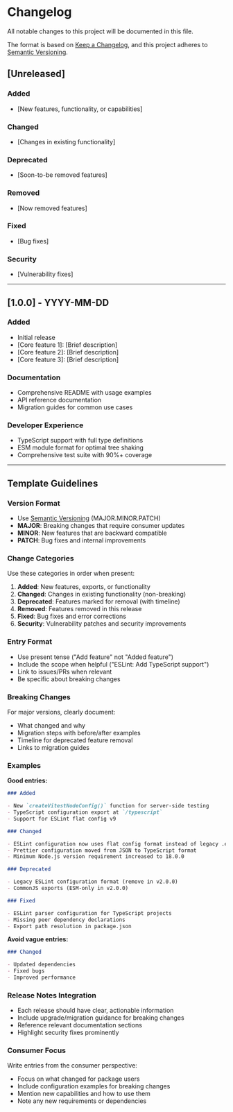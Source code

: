 # Changelog

All notable changes to this project will be documented in this file.

The format is based on [Keep a Changelog](https://keepachangelog.com/en/1.0.0/),
and this project adheres to [Semantic Versioning](https://semver.org/spec/v2.0.0.html).

## [Unreleased]

### Added

- [New features, functionality, or capabilities]

### Changed

- [Changes in existing functionality]

### Deprecated

- [Soon-to-be removed features]

### Removed

- [Now removed features]

### Fixed

- [Bug fixes]

### Security

- [Vulnerability fixes]

---

## [1.0.0] - YYYY-MM-DD

### Added

- Initial release
- [Core feature 1]: [Brief description]
- [Core feature 2]: [Brief description]
- [Core feature 3]: [Brief description]

### Documentation

- Comprehensive README with usage examples
- API reference documentation
- Migration guides for common use cases

### Developer Experience

- TypeScript support with full type definitions
- ESM module format for optimal tree shaking
- Comprehensive test suite with 90%+ coverage

---

## Template Guidelines

### Version Format

- Use [Semantic Versioning](https://semver.org/) (MAJOR.MINOR.PATCH)
- **MAJOR**: Breaking changes that require consumer updates
- **MINOR**: New features that are backward compatible
- **PATCH**: Bug fixes and internal improvements

### Change Categories

Use these categories in order when present:

1. **Added**: New features, exports, or functionality
2. **Changed**: Changes in existing functionality (non-breaking)
3. **Deprecated**: Features marked for removal (with timeline)
4. **Removed**: Features removed in this release
5. **Fixed**: Bug fixes and error corrections
6. **Security**: Vulnerability patches and security improvements

### Entry Format

- Use present tense ("Add feature" not "Added feature")
- Include the scope when helpful ("ESLint: Add TypeScript support")
- Link to issues/PRs when relevant
- Be specific about breaking changes

### Breaking Changes

For major versions, clearly document:

- What changed and why
- Migration steps with before/after examples
- Timeline for deprecated feature removal
- Links to migration guides

### Examples

**Good entries:**

```markdown
### Added

- New `createVitestNodeConfig()` function for server-side testing
- TypeScript configuration export at `/typescript`
- Support for ESLint flat config v9

### Changed

- ESLint configuration now uses flat config format instead of legacy .eslintrc
- Prettier configuration moved from JSON to TypeScript format
- Minimum Node.js version requirement increased to 18.0.0

### Deprecated

- Legacy ESLint configuration format (remove in v2.0.0)
- CommonJS exports (ESM-only in v2.0.0)

### Fixed

- ESLint parser configuration for TypeScript projects
- Missing peer dependency declarations
- Export path resolution in package.json
```

**Avoid vague entries:**

```markdown
### Changed

- Updated dependencies
- Fixed bugs
- Improved performance
```

### Release Notes Integration

- Each release should have clear, actionable information
- Include upgrade/migration guidance for breaking changes
- Reference relevant documentation sections
- Highlight security fixes prominently

### Consumer Focus

Write entries from the consumer perspective:

- Focus on what changed for package users
- Include configuration examples for breaking changes
- Mention new capabilities and how to use them
- Note any new requirements or dependencies
